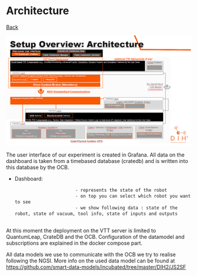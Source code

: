 # Architecture

[Back](README.md)

![Overview Architecture](./images/architecture.png)

The user interface of our experiment is created in Grafana. All data on the dashboard is taken from a timebased database (cratedb) and is written into this database by the OCB.

- Dashboard: 

                             - represents the state of the robot
                             - on top you can select which robot you want to see
                             - we show following data : state of the robot, state of vacuum, tool info, state of inputs and outputs
                         ​                          
                         

At this moment the deployment on the VTT server is limited to QuantumLeap, CrateDB and the OCB. 
Configuration of the datamodel and subscriptions are explained in the docker compose part.

All data models we use to communicate with the OCB we try to realise following the NGSI. More info on the used data model can be found at https://github.com/smart-data-models/incubated/tree/master/DIH2/JS2SF

